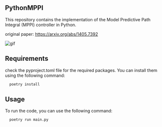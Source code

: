 ## PythonMPPI
This repository contains the implementation of the Model Predictive Path Integral (MPPI) controller in Python.

original paper: https://arxiv.org/abs/1405.7392

![gif](https://github.com/Emile-Aquila/PythonMPPI/main/output.gif)


## Requirements
check the pyproject.toml file for the required packages. You can install them using the following command:
```bash
  poetry install
```

## Usage
To run the code, you can use the following command:
```bash
  poetry run main.py
```
